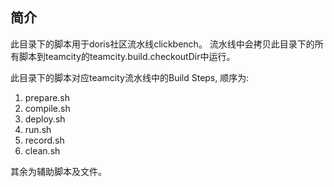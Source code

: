## 简介

此目录下的脚本用于doris社区流水线clickbench。
流水线中会拷贝此目录下的所有脚本到teamcity的teamcity.build.checkoutDir中运行。

此目录下的脚本对应teamcity流水线中的Build Steps, 顺序为:
1. prepare.sh
2. compile.sh
3. deploy.sh
4. run.sh
5. record.sh
6. clean.sh

其余为辅助脚本及文件。

